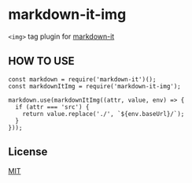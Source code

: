# markdown-it-img
`<img>` tag plugin for [markdown-it](https://github.com/markdown-it/markdown-it)

## HOW TO USE

```
const markdown = require('markdown-it')();
const markdownItImg = require('markdown-it-img');

markdown.use(markdownItImg((attr, value, env) => {
  if (attr === 'src') {
    return value.replace('./', `${env.baseUrl}/`);
  }
}));
```

## License

[MIT](https://github.com/1056ng/markdown-it-img/blob/master/LICENSE)
